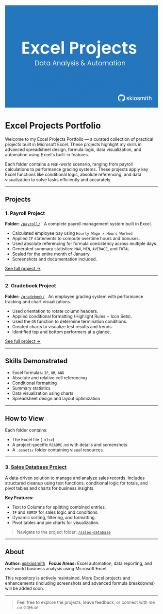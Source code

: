 ![Excel Projects Banner](.assets/excelprojectsbanner.PNG)

# Excel Projects Portfolio

Welcome to my Excel Projects Portfolio — a curated collection of practical projects built in Microsoft Excel. These projects highlight my skills in advanced spreadsheet design, formula logic, data visualization, and automation using Excel's built-in features.

Each folder contains a real-world scenario, ranging from payroll calculations to performance grading systems. These projects apply key Excel functions like conditional logic, absolute referencing, and data visualization to solve tasks efficiently and accurately.

---

## Projects

### 1. Payroll Project
**Folder:** [`/payroll/`](payroll)  
A complete payroll management system built in Excel.

- Calculated employee pay using `Hourly Wage × Hours Worked`
- Applied `IF` statements to compute overtime hours and bonuses.
- Used absolute referencing for formula consistency across multiple days.
- Generated summary statistics: `MAX`, `MIN`, `AVERAGE`, and `TOTAL`
- Scaled for the entire month of January.
- Screenshots and documentation included.

[See full project →](payroll/README.md)

---

### 2. Gradebook Project
**Folder:** [`/gradebook/`](gradebook)  
An employee grading system with performance tracking and chart visualizations.

- Used orientation to rotate column headers.
- Applied conditional formatting (Highlight Rules + Icon Sets).
- Used the `OR` function to determine termination conditions.
- Created charts to visualize test results and trends.
- Identified top and bottom performers at a glance.

[See full project →](gradebook/README.md)

---

## Skills Demonstrated

- Excel formulas: `IF`, `OR`, `AND`
- Absolute and relative cell referencing
- Conditional formatting
- Summary statistics
- Data visualization using charts
- Spreadsheet design and layout optimization

---

## How to View
Each folder contains:
- The Excel file (`.xlsx`)
- A project-specific `README.md` with details and screenshots.
- A `.assets/` folder containing visual resources.

---

### 3. [Sales Database Project](sales-database/README.md)

A data-driven solution to manage and analyze sales records. Includes structured cleanup using text functions, conditional logic for totals, and pivot tables and charts for business insights.

**Key Features:**
- Text to Columns for splitting combined entries.
- `IF` and `SUMIF` for sales logic and conditions.
- Dynamic sorting, filtering, and formatting.
- Pivot tables and pie charts for visualization.

> Navigate to the project folder: [`/sales-database`](sales-database/)

---

## About

**Author:** [@skiosmith](https://github.com/skiosmith)  
**Focus Areas:** Excel automation, data reporting, and real-world business analysis using Microsoft Excel.

This repository is actively maintained. More Excel projects and enhancements (including screenshots and advanced formula breakdowns) will be added soon.

---

> Feel free to explore the projects, leave feedback, or connect with me on GitHub!
